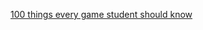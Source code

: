 [100 things every game student should know](https://k0k0k0.files.wordpress.com/2013/05/100-things-every-game-student-should-know.pdf)
